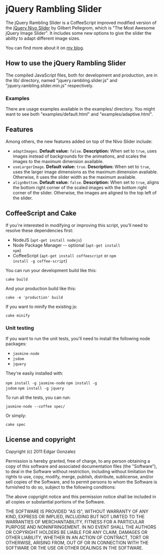 # jQuery Rambling Slider

The jQuery Rambling Slider is a CoffeeScript improved modified version of the [jQuery Nivo Slider](http://github.com/gilbitron/Nivo-Slider) by Gilbert Pellegrom, which is "The Most Awesome jQuery Image Slider".
It includes some new options to give the slider the ability to adapt different image sizes.

You can find more about it on [my blog](http://ramblinglabs.com).

## How to use the jQuery Rambling Slider

The compiled JavaScript files, both for development and production, are in the lib/ directory, named "jquery.rambling.slider.js" and "jquery.rambling.slider.min.js" respectively.

### Examples

There are usage examples available in the examples/ directory.
You might want to see both "examples/default.html" and "examples/adaptive.html".

## Features

Among others, the new features added on top of the Nivo Slider include:

* <code>adaptImages</code>. __Default value:__ <code>false</code>. __Description:__ When set to <code>true</code>, uses images instead of backgrounds for the animations, and scales the images to the maximum dimension available.
* <code>useLargerImage</code>. __Default value:__ <code>true</code>. __Description:__ When set to <code>true</code>, uses the larger image dimensions as the maximum dimension available. Otherwise, it uses the slider width as the maximum available.
* <code>alignBottom</code>. __Default value:__ <code>false</code>. __Description:__ When set to <code>true</code>, aligns the bottom right corner of the scaled images with the bottom right corner of the slider. Otherwise, the images are aligned to the top left of the slider.

## CoffeeScript and Cake

If you're interested in modifying or improving this script, you'll need to resolve these dependencies first:

* NodeJS (<code>apt-get install nodejs</code>)
* Node Package Manager -- optional (<code>apt-get install npm</code>)
* CoffeeScript (<code>apt-get install coffeescript</code> or <code>npm install -g coffee-script</code>)

You can run your development build like this:

<code>cake build</code>

And your production build like this:

<code>cake -e 'production' build</code>

If you want to minify the existing js:

<code>cake minify</code>

### Unit testing

If you want to run the unit tests, you'll need to install the following node packages:

* <code>jasmine-node</code>
* <code>jsdom</code>
* <code>jquery</code>

They're easily installed with:

<code>npm install -g jasmine-node</code>
<code>npm install -g jsdom</code>
<code>npm install -g jquery</code>

To run all the tests, you can run:

<code>jasmine-node --coffee spec/</code>

Or simply:

<code>cake spec</code>

## License and copyright

Copyright (c) 2011 Edgar Gonzalez

Permission is hereby granted, free of charge, to any person obtaining a copy of this software and associated documentation files (the "Software"), to deal in the Software without restriction, including without limitation the rights to use, copy, modify, merge, publish, distribute, sublicense, and/or sell copies of the Software, and to permit persons to whom the Software is furnished to do so, subject to the following conditions:

The above copyright notice and this permission notice shall be included in all copies or substantial portions of the Software.

THE SOFTWARE IS PROVIDED "AS IS", WITHOUT WARRANTY OF ANY KIND, EXPRESS OR IMPLIED, INCLUDING BUT NOT LIMITED TO THE WARRANTIES OF MERCHANTABILITY, FITNESS FOR A PARTICULAR PURPOSE AND NONINFRINGEMENT. IN NO EVENT SHALL THE AUTHORS OR COPYRIGHT HOLDERS BE LIABLE FOR ANY CLAIM, DAMAGES OR OTHER LIABILITY, WHETHER IN AN ACTION OF CONTRACT, TORT OR OTHERWISE, ARISING FROM, OUT OF OR IN CONNECTION WITH THE SOFTWARE OR THE USE OR OTHER DEALINGS IN THE SOFTWARE.
